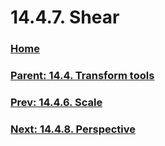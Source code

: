 # 14.4.7. Shear

### [Home](./00-home.md)
### [Parent: 14.4. Transform tools](./14-04-00-transform-tools.md)
### [Prev: 14.4.6. Scale](./14-04-06-scale.md)
### [Next: 14.4.8. Perspective](./14-04-08-perspective.md)
